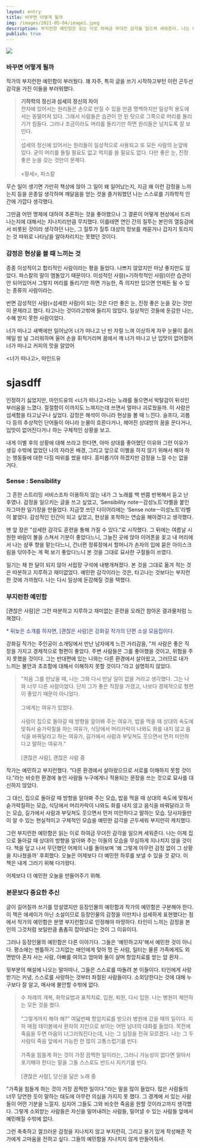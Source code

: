 ```yaml
---
layout: entry
title: 바꾸면 어떻게 될까
img: /images/2021-05-04/image1.jpeg
description: 부지런한 예민함은 읽는 이로 하여금 무뎌진 감각을 일으켜 세워준다. 나는 이제 집으로 돌아갈 때 상대의 방향을 알아봐 주는 이들의 모습을 무심하게 지나치지 않을 것이다.
publish: true
---
```

<img src="/images/kryeong/image1.jpeg">

### 바꾸면 어떻게 될까
작가의 부지런한 예민함이 부러웠다. 꽤 자주, 특히 글을 쓰기 시작하고부턴 이런 곤두선 감각을 가진 이들을 부러워했다.  

><b>기하학의 정신과 섬세의 정신의 차이</b><br>전자에 있어서는 원리들은 손으로 만질 수 있을 만큼 명백하지만 일상적 용도에서는 동떨어져 있다. 그래서 사람들은 습관이 안 된 탓으로 그쪽으로 머리를 돌리기가 힘들다. 그러나 조금이라도 머리를 돌리기만 하면 원리들은 넘치도록 잘 보인다.<br>...<br>	섬세의 정신에 있어서는 원리들이 일상적으로 사용되고 또 모든 사람의 눈앞에 있다. 굳이 머리를 돌릴 필요도 없고 억지를 쓸 필요도 없다. 다만 좋은 눈, 진정 좋은 눈을 갖는 것만이 문제다.<br><br><팡세>, 파스칼

무슨 일이 생기면 가만히 책상에 앉아 그 일이 왜 일어났는지, 지금 왜 이런 감정을 느끼는지 등을 온종일 생각하며 깨달음을 얻는 것을 즐거워했던 나는 스스로를 기하학적 인간에 가깝다 생각했다.

그만큼 어떤 명제에 대하여 추론하는 것을 좋아했으나 그 결론이 어떻게 현상에서 드러나는지에 대해서는 지나치리만큼 무지했다. 이를테면 연인 간의 질투는 본인의 열등감에서 비롯된 것이라 생각하던 나는, 그 질투가 질투 대상의 정보를 캐묻거나 갑자기 토라지는 것 따위로 나타남을 알아차리지는 못했던 것이다.  

### 감정은 현상을 볼 때 느끼는 것
종종 이성적이고 합리적인 사람이라는 평을 들었다. 나쁘지 않았지만 마냥 좋지만도 않았다. 파스칼의 말이 맴돌았기 때문이다. 이성적인 사람(=기하학적인 사람)이란 습관이 안 되어있어서 그렇지 머리를 돌리기만 하면 가능한, 즉 의지만 있으면 언제든 될 수 있는 종류의 사람이라는. 

반면 감성적인 사람(=섬세한 사람)이 되는 것은 다만 좋은 눈, 진정 좋은 눈을 갖는 것만이 문제라고 했다. 타고나는 것이라고밖에 들리지 않았다. 일상적인 것들에 둔감한 나는, 수혜 받지 못한 사람이었다. 


너가 떠나고 새벽에만 일어났어
너가 떠나고 난 빈 자릴 느껴
이상하게 자꾸 눈물이 흘러
매일 밤 널 그리워하며 울어
손을 휘적거리며 꿈에서 깨
너가 떠나고 난 입맛이 없어졌어
너가 떠나고 커피의 맛을 알았어

\<너가 떠나고\>, 마인드유

# sjasdff

인정하기 싫었지만, 마인드유의 <너가 떠나고>라는 노래를 들으면서 박탈감이 뒤섞인 부러움을 느꼈다. 절절함이 이까지도 느껴지는데 쓰면서 얼마나 괴로웠을까. 이 사람은 섬세함을 타고났구나 싶었다. 감정은 해석이 아니라 현상을 볼 때 느낀다. 슬프다, 괴롭다 등의 추상적인 단어들이 아니라  눈물이 흐른다거나, 헤어진 상대방의 꿈을 꾼다거나, 입맛이 없어진다거나 하는 구체적인 상황을 보고. 

내게 이별 후의 상황에 대해 쓰라고 한다면, 아마 상대를 좋아했던 이유와 그런 이유가 생길 수밖에 없었던 나의 자라온 배경, 그리고 앞으로 이별을 하지 않기 위해서 해야 하는 행동들에 대한 다짐 따위를 썼을 테다. 흥미롭기야 하겠지만 감정을 느낄 수는 없을 거다.  


### Sense : Sensibility
그 흔한 스트리밍 서비스조차 이용하지 않는 내가 그 노래를 백 번쯤 반복해서 듣고 난 후였나. 감정을 일으키는 글을 쓰고 싶었고, ‘Sensibility noteㅡ감성노트’라벨을 붙인 자그마한 일기장을 만들었다. 지금껏 쓰던 다이어리에는 ‘Sense noteㅡ이성노트’라벨이 붙었다. 감성적인 인간이 되고 싶었고, 현상을 포착하는 연습을 해야겠다고 생각했다.

맨 앞 장은 "섬세한 감각도 훈련을 통해 가질 수 있다.”로 시작했다. 그 뒤에는 여름날 시원한 바람이 볼을 스쳐서 기분이 좋았다느니, 그늘진 곳에 앉아 이어폰을 꽂고 내 머리에서 나는 샴푸 향을 맡는다느니, 건너편 정류장에서 할머니가 손자의 입에 묻은 아이스크림을 닦아주는 게 퍽 보기 좋았다느니 본 것을 그대로 묘사한 구절들이 쓰였다.  

일기는 채 한 달이 되지 않아 서랍장 구석에 내팽개쳐졌다. 본 것을 그대로 옮겨 적는 것은 따분하고 지루하고 재미없었다. 예민한 감각이라는 것은, 타고나는 것보다는 부지런한 것에 가까웠다. 나는 다시 일상에 둔감해질 것을 택했다.  

### 부지런한 예민함

[괜찮은 사람]은 그런 따분하고 지루하고 재미없는 훈련을 오래간 참아온 결과물처럼 느껴졌다.

<span style= "color: #283778;"> * 뒤늦은 소개를 하자면, [괜찮은 사람]은 강화길 작가의 단편 소설 모음집이다. </span>


강화길 작가는 주인공이 소개팅에서 만난 남자에게 느낀 거리감을, "저 사람은 좋은 직장을 가지고 경제적으로 형편이 좋았다. 주변 사람들은 그를 좋아했을 것이고, 위협을 주지 못했을 것이다. 그는 반대편에 있는 나와는 다른 환경에서 살아왔고, 그러므로 내가 느끼는 불안과 초조함에 대해서 이해하지 못할 것이다.”라고 설명하지 않았다.  

>"처음 그를 만났을 때, 나는 그와 다시 만날 일이 없을 거라고 생각했다. 그는 나와 너무 다른 사람이었다. 단지 그가 좋은 직장을 가졌고, 나보다 경제적으로 형편이 좋았기 때문이 아니었다. <br><br>그에게는 여유가 있었다. <br><br>사람이 집으로 돌아갈 때 방향을 알아봐 주는 여유가, 밥을 먹을 때 상대의 속도에 맞춰서 숟가락질을 하는 여유가, 식당에서 머리카락이 나와도 화를 내지 않고 음식을 바꿔달라고 하는 여유가, 길가에서 사람과 부딪쳐도 웃으면서 먼저 미안하다고 말하는 여유가.” <br><br>[괜찮은 사람], 괜찮은 사람 중

작가는 예민하고 부지런했다. “다른 환경에서 살아왔으므로 서로를 이해하지 못할 것이다.”라는 비슷한 환경에 놓인 사람들 누구에게나 적용되는 문장을 쓰는 것으로 묘사를 대신하지 않았다. 

그 대신, 집으로 돌아갈 때 방향을 알아봐 주는 모습, 밥을 먹을 때 상대의 속도에 맞춰서 숟가락질하는 모습, 식당에서 머리카락이 나와도 화를 내지 않고 음식을 바꿔달라고 하는 모습, 길가에서 사람과 부딪쳐도 웃으면서 먼저 미안하다고 말하는 모습. 당사자들만이 알 수 있는 현실적이고 구체적인 모습을 예민한 감각을 곤두세워 부지런히 캐치했다.  

그런 부지런한 예민함은 읽는 이로 하여금 무뎌진 감각을 일으켜 세워준다. 나는 이제 집으로 돌아갈 때 상대의 방향을 알아봐 주는 이들의 모습을 무심하게 지나치지 않을 것이다. 책을 덮고 나서 무던했던 어제의 나를 돌아보며 '왜 그렇게 아무런 감정 없이 그 상황을 지나쳤을까' 후회했다. 오늘은 어제보다 더 예민한 하루를 보낼 수 있을 것 같다. 이 책은 내게 그러기 위해 다가왔다.

어제보다 더 예민한 오늘을 만들어주기 위해.

### 본문보다 중요한 추신
글이 길어질까 쓰기를 망설였지만 등장인물의 예민함과 작가의 예민함은 구분해야 한다. 이 책은 에세이가 아닌 소설이므로 등장인물의 감정을 이만치나 섬세하게 표현했다는 점에서 작가의 예민함은 분명 부지런함으로 인정해야 마땅하다. 타인이 느끼는 감정을 본인의 그것처럼 보일만큼 촘촘히 잡아냈다는 것이 그 이유이다. 

그러나 등장인물의 예민함은 다른 이야기다. 그들은 '예민하고자'해서 예민한 것이 아니다. 평소에는 젠틀하기 그지없는 애인에게 맞아 멍 든 사람, 일터는 물론 가족에게도 외면받아 혼자 사는 사람, 아빠를 여의고 엄마와 둘이 살며 항암치료를 받는 암 환자... 

뒷부분의 해설에 나오는 말마따나, 그들은 스스로를 따돌려 본 이들이다. 타인에게 사랑받기는 커녕, 스스로를 사랑하는 것부터 좌절된 사람들이다. 소외당한다는 것에 대해 누구보다 잘 알고, 매사에 불안할 수밖에 없다. 


>수 차례의 개복, 화학요법과 표적치료, 입원, 퇴원, 다시 입원. 나는 병원이 제안하는 모든 것을 했다. <br><br>“그렇게까지 해야 해?” 
여덟번째 항암치료를 받으러 병원에 갔을 때의 일이다. 지하 매점 테이블에서 환자의 지인으로 보이는 어떤 남녀의 대화를 들었다. 목전에 죽음을 두면 마음이 너그러워진다는데, 나는 그 심정을 전혀 모르겠다. 나는 그 두 사람이 죽음 앞에서 가능한 한 많이 고통스럽기를 빈다.<br><br>가족을 힘들게 하는 것이 가장 끔찍한 일이라는, 그러니 가능성이 없다면 알아서 포기해야 한다는 말을 그들 스스로도 반드시 지키기를 빈다.<br><br>[괜찮은 사람], 당신을 닮은 노래 중

"가족을 힘들게 하는 것이 가장 끔찍한 일이다."라는 말을 많이 들었다. 많은 사람들의 너무 당연한 듯이 말하는 태도에 아무런 의심을 가지지 못 했다. 그 경계에 서 있는 사람들이 어떤 기분을 느낄지. 심지어 그들도 그와 비슷한 죽음을 원할 것이라고까지 생각했다. 그렇게 소외받는 사람들은 자신을 밀어내려는 사람들, 밀어낼 수 있는 사람들 앞에서 예민해질 수밖에 없다. 

그런 축축하고 껄끄러운 감정을 지나치지 않고 부지런히, 그리고 용기 있게 작성해준 작가에게 고마움을 전하고 싶다. 그들의 예민함을 지나치지 않게 만들어줘서. 


